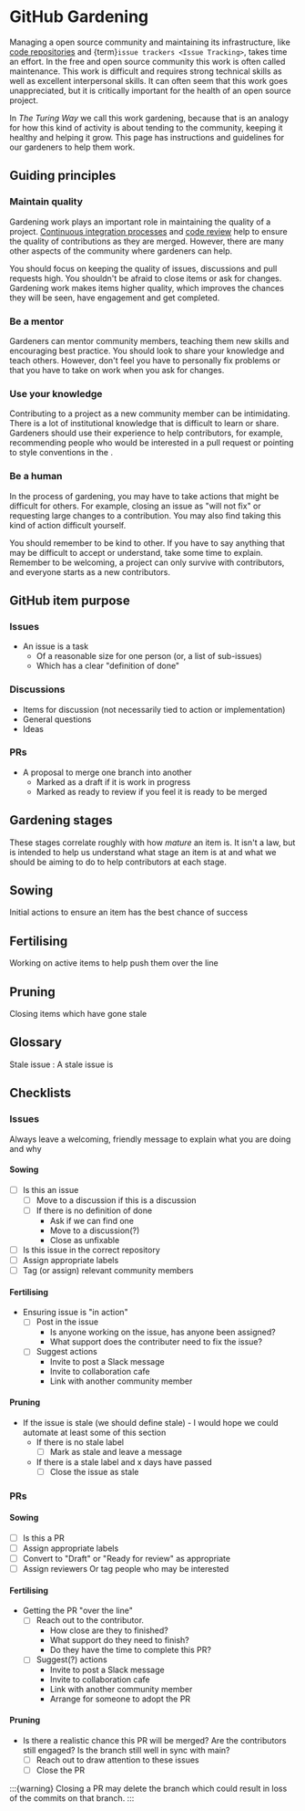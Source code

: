 # GitHub Gardening

Managing a open source community and maintaining its infrastructure, like [code repositories](#rr-vcs) and {term}`issue trackers <Issue Tracking>`, takes time an effort.
In the free and open source community this work is often called maintenance.
This work is difficult and requires strong technical skills as well as excellent interpersonal skills.
It can often seem that this work goes unappreciated, but it is critically important for the health of an open source project.

In _The Turing Way_ we call this work gardening, because that is an analogy for how this kind of activity is about tending to the community, keeping it healthy and helping it grow.
This page has instructions and guidelines for our gardeners to help them work.

## Guiding principles

### Maintain quality

Gardening work plays an important role in maintaining the quality of a project.
[Continuous integration processes](#rr-ci) and [code review](#rr-reviewing) help to ensure the quality of contributions as they are merged.
However, there are many other aspects of the community where gardeners can help.

You should focus on keeping the quality of issues, discussions and pull requests high.
You shouldn't be afraid to close items or ask for changes.
Gardening work makes items higher quality, which improves the chances they will be seen, have engagement and get completed.

### Be a mentor

Gardeners can mentor community members, teaching them new skills and encouraging best practice.
You should look to share your knowledge and teach others.
However, don't feel you have to personally fix problems or that you have to take on work when you ask for changes.

### Use your knowledge

Contributing to a project as a new community member can be intimidating.
There is a lot of institutional knowledge that is difficult to learn or share.
Gardeners should use their experience to help contributors, for example, recommending people who would be interested in a pull request or pointing to style conventions in the [](#ch).

### Be a human

In the process of gardening, you may have to take actions that might be difficult for others.
For example, closing an issue as "will not fix" or requesting large changes to a contribution.
You may also find taking this kind of action difficult yourself.

You should remember to be kind to other.
If you have to say anything that may be difficult to accept or understand, take some time to explain.
Remember to be welcoming, a project can only survive with contributors, and everyone starts as a new contributors.

## GitHub item purpose

### Issues

- An issue is a task
    - Of a reasonable size for one person (or, a list of sub-issues)
    - Which has a clear "definition of done"

### Discussions

- Items for discussion (not necessarily tied to action or implementation)
- General questions
- Ideas

### PRs

- A proposal to merge one branch into another
    - Marked as a draft if it is work in progress
    - Marked as ready to review if you feel it is ready to be merged

## Gardening stages

These stages correlate roughly with how _mature_ an item is.
It isn't a law, but is intended to help us understand what stage an item is at and what we should be aiming to do to help contributors at each stage.

## Sowing

Initial actions to ensure an item has the best chance of success

## Fertilising

Working on active items to help push them over the line

## Pruning

Closing items which have gone stale

## Glossary

Stale issue
: A stale issue is


## Checklists

### Issues

Always leave a welcoming, friendly message to explain what you are doing and why

#### Sowing

- [ ] Is this an issue
    - [ ] Move to a discussion if this is a discussion
    - [ ] If there is no definition of done
        - Ask if we can find one
        - Move to a discussion(?)
        - Close as unfixable
- [ ] Is this issue in the correct repository
- [ ] Assign appropriate labels
- [ ] Tag (or assign) relevant community members

#### Fertilising

- Ensuring issue is "in action"
    - [ ] Post in the issue
        - Is anyone working on the issue, has anyone been assigned? 
        - What support does the contributer need to fix the issue?
    - [ ] Suggest actions
        - Invite to post a Slack message
        - Invite to collaboration cafe
        - Link with another community member

#### Pruning

- If the issue is stale (we should define stale) - I would hope we could automate at least some of this section
    - If there is no stale label
        - [ ] Mark as stale and leave a message
    - If there is a stale label and x days have passed
        - [ ] Close the issue as stale

### PRs

#### Sowing

- [ ] Is this a PR
- [ ] Assign appropriate labels
- [ ] Convert to "Draft" or "Ready for review" as appropriate
- [ ] Assign reviewers
    Or tag people who may be interested

#### Fertilising

- Getting the PR "over the line"
    - [ ] Reach out to the contributor.
        - How close are they to finished?
        - What support do they need to finish?
        - Do they have the time to complete this PR?
    - [ ] Suggest(?) actions
        - Invite to post a Slack message
        - Invite to collaboration cafe
        - Link with another community member
        - Arrange for someone to adopt the PR

#### Pruning

- Is there a realistic chance this PR will be merged?
  Are the contributors still engaged?
  Is the branch still well in sync with main?
  - [ ] Reach out to draw attention to these issues
  - [ ] Close the PR

:::{warning}
Closing a PR may delete the branch which could result in loss of the commits on that branch.
:::

